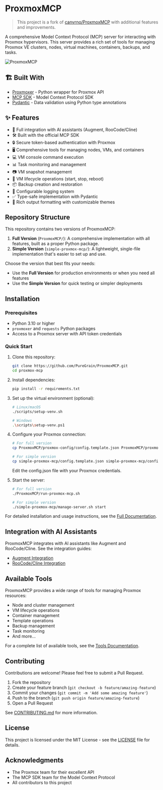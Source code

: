 # ProxmoxMCP

> This project is a fork of [canvrno/ProxmoxMCP](https://github.com/canvrno/ProxmoxMCP) with additional features and improvements.

A comprehensive Model Context Protocol (MCP) server for interacting with Proxmox hypervisors. This server provides a rich set of tools for managing Proxmox VE clusters, nodes, virtual machines, containers, backups, and tasks.

![ProxmoxMCP](https://github.com/user-attachments/assets/e32ab79f-be8a-420c-ab2d-475612150534)

## 🏗️ Built With

- [Proxmoxer](https://github.com/proxmoxer/proxmoxer) - Python wrapper for Proxmox API
- [MCP SDK](https://github.com/modelcontextprotocol/sdk) - Model Context Protocol SDK
- [Pydantic](https://docs.pydantic.dev/) - Data validation using Python type annotations

## ✨ Features

- 🤖 Full integration with AI assistants (Augment, RooCode/Cline)
- 🛠️ Built with the official MCP SDK
- 🔒 Secure token-based authentication with Proxmox
- 🖥️ Comprehensive tools for managing nodes, VMs, and containers
- 💻 VM console command execution
- 📊 Task monitoring and management
- 📷 VM snapshot management
- 🔄 VM lifecycle operations (start, stop, reboot)
- 📦 Backup creation and restoration
- 📝 Configurable logging system
- ✅ Type-safe implementation with Pydantic
- 🎨 Rich output formatting with customizable themes

## Repository Structure

This repository contains two versions of ProxmoxMCP:

1. **Full Version** (`ProxmoxMCP/`): A comprehensive implementation with all features, built as a proper Python package.
2. **Simple Version** (`simple-proxmox-mcp/`): A lightweight, single-file implementation that's easier to set up and use.

Choose the version that best fits your needs:
- Use the **Full Version** for production environments or when you need all features
- Use the **Simple Version** for quick testing or simpler deployments

## Installation

### Prerequisites

- Python 3.10 or higher
- `proxmoxer` and `requests` Python packages
- Access to a Proxmox server with API token credentials

### Quick Start

1. Clone this repository:
   ```bash
   git clone https://github.com/PureGrain/ProxmoxMCP.git
   cd proxmox-mcp
   ```

2. Install dependencies:
   ```bash
   pip install -r requirements.txt
   ```

3. Set up the virtual environment (optional):
   ```bash
   # Linux/macOS
   ./scripts/setup-venv.sh
   
   # Windows
   .\scripts\setup-venv.ps1
   ```

4. Configure your Proxmox connection:
   ```bash
   # For full version
   cp ProxmoxMCP/proxmox-config/config.template.json ProxmoxMCP/proxmox-config/config.json
   
   # For simple version
   cp simple-proxmox-mcp/config.template.json simple-proxmox-mcp/config.json
   ```
   
   Edit the config.json file with your Proxmox credentials.

5. Start the server:
   ```bash
   # For full version
   ./ProxmoxMCP/run-proxmox-mcp.sh
   
   # For simple version
   ./simple-proxmox-mcp/manage-server.sh start
   ```

For detailed installation and usage instructions, see the [Full Documentation](docs/README.md).

## Integration with AI Assistants

ProxmoxMCP integrates with AI assistants like Augment and RooCode/Cline. See the integration guides:

- [Augment Integration](docs/augment-integration.md)
- [RooCode/Cline Integration](docs/roo-integration.md)

## Available Tools

ProxmoxMCP provides a wide range of tools for managing Proxmox resources:

- Node and cluster management
- VM lifecycle operations
- Container management
- Template operations
- Backup management
- Task monitoring
- And more...

For a complete list of available tools, see the [Tools Documentation](docs/tools.md).

## Contributing

Contributions are welcome! Please feel free to submit a Pull Request.

1. Fork the repository
2. Create your feature branch (`git checkout -b feature/amazing-feature`)
3. Commit your changes (`git commit -m 'Add some amazing feature'`)
4. Push to the branch (`git push origin feature/amazing-feature`)
5. Open a Pull Request

See [CONTRIBUTING.md](CONTRIBUTING.md) for more information.

## License

This project is licensed under the MIT License - see the [LICENSE](LICENSE) file for details.

## Acknowledgments

- The Proxmox team for their excellent API
- The MCP SDK team for the Model Context Protocol
- All contributors to this project
